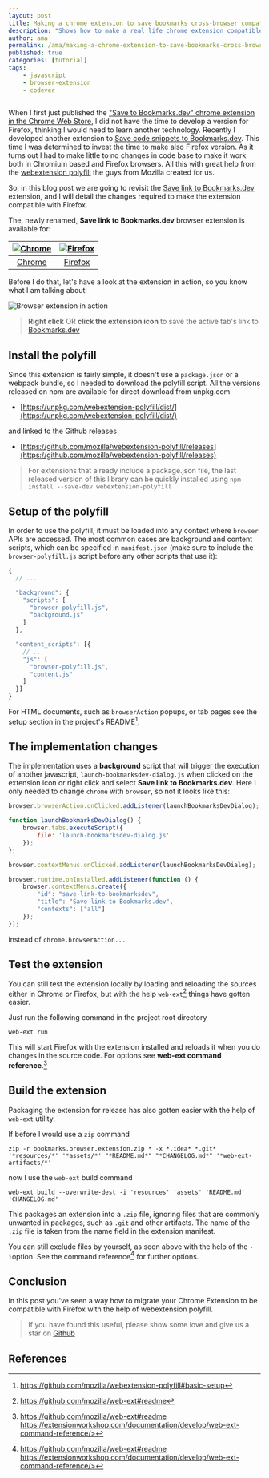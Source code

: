 ```yaml
---
layout: post
title: Making a chrome extension to save bookmarks cross-browser compatible
description: "Shows how to make a real life chrome extension compatible with firefox with the help of webextension polyfill from mozilla"
author: ama
permalink: /ama/making-a-chrome-extension-to-save-bookmarks-cross-browser-compatible
published: true
categories: [tutorial]
tags:
    - javascript
    - browser-extension
    - codever
---
```


When I first just published the ["Save to Bookmarks.dev"  chrome extension in the Chrome Web Store](https://chrome.google.com/webstore/detail/save-link-to-bookmarksdev/diofdblfhjbpgackifolmboaiccmebjb),
 I did not have the time to develop a version for Firefox, thinking I would need to learn another technology.
  Recently I developed another extension to [Save code snippets to Bookmarks.dev](https://github.com/BookmarksDev/code-snippets-browser-extension).
   This time I was determined to invest the time to make also Firefox version. As it turns out I had to make little
    to no changes in code base to make it work both in Chromium based and Firefox browsers. All this with great help from the [webextension polyfill](https://github.com/mozilla/webextension-polyfill)
 the guys from Mozilla created for us.

 So, in this blog post we are going to revisit the [Save link to Bookmarks.dev](https://github.com/BookmarksDev/code-snippets-browser-extension) extension,
  and I will detail the changes required to make the extension compatible with Firefox.

The, newly renamed,  **Save link to Bookmarks.dev** browser extension is available for:

| [![Chrome](https://dev-to-uploads.s3.amazonaws.com/i/8rbe1k13zjid9peah37k.png)](https://chrome.google.com/webstore/detail/save-url-to-bookmarksdev/diofdblfhjbpgackifolmboaiccmebjb) | [![Firefox](https://dev-to-uploads.s3.amazonaws.com/i/nsruw2rq4mveb4cp11u6.png)](https://addons.mozilla.org/en-US/firefox/addon/save-link-to-bookmarks-dev/) |
|:---:|:---:|
| [Chrome](https://chrome.google.com/webstore/detail/save-to-bookmarksdev/diofdblfhjbpgackifolmboaiccmebjb) | [Firefox](https://addons.mozilla.org/en-US/firefox/addon/save-link-to-bookmarks-dev/) |

Before I do that, let's have a look at the extension in action, so you know what I am talking about:

![Browser extension in action](https://dev-to-uploads.s3.amazonaws.com/i/p34m9dbvcrlk041a9oiv.gif)

> **Right click** OR **click the extension icon** to save the active tab's link to [Bookmarks.dev](https://www.codever.dev)

<!--more-->

## Install the polyfill

Since this extension is fairly simple, it doesn't use a `package.json` or a webpack bundle, so I needed to download the polyfill script.
 All the versions released on npm are available for direct download from unpkg.com
* [https://unpkg.com/webextension-polyfill/dist/](https://unpkg.com/webextension-polyfill/dist/)

and linked to the Github releases

* [https://github.com/mozilla/webextension-polyfill/releases](https://github.com/mozilla/webextension-polyfill/releases)

> For extensions that already include a package.json file, the last released version of this library can be quickly installed using `npm install --save-dev webextension-polyfill`

## Setup of the polyfill

In order to use the polyfill, it must be loaded into any context where `browser` APIs are accessed.
 The most common cases are background and content scripts, which can be specified in `manifest.json`
  (make sure to include the `browser-polyfill.js` script <span class="highlight-yellow">before any other scripts that use it</span>):

```javascript
{
  // ...

  "background": {
    "scripts": [
      "browser-polyfill.js",
      "background.js"
    ]
  },

  "content_scripts": [{
    // ...
    "js": [
      "browser-polyfill.js",
      "content.js"
    ]
  }]
}
```

For HTML documents, such as `browserAction` popups, or tab pages see the setup section in the project's README[^1].

[^1]: <https://github.com/mozilla/webextension-polyfill#basic-setup>

## The implementation changes
The implementation uses a **background** script that will trigger the execution of another javascript,
 `launch-bookmarksdev-dialog.js` when clicked on the extension icon or right click and select **Save link to Bookmarks.dev**.
  Here I only needed to change `chrome` with `browser`, so not it looks like this:

```javascript
browser.browserAction.onClicked.addListener(launchBookmarksDevDialog);

function launchBookmarksDevDialog() {
    browser.tabs.executeScript({
        file: 'launch-bookmarksdev-dialog.js'
    });
};

browser.contextMenus.onClicked.addListener(launchBookmarksDevDialog);

browser.runtime.onInstalled.addListener(function () {
    browser.contextMenus.create({
        "id": "save-link-to-bookmarksdev",
        "title": "Save link to Bookmarks.dev",
        "contexts": ["all"]
    });
});

```

instead of `chrome.browserAction...`

## Test the extension
You can still test the extension locally by loading and reloading the sources either in Chrome or Firefox,
 but with the help `web-ext`[^2] things have gotten easier.

[^2]: <https://github.com/mozilla/web-ext#readme>

Just run the following command in the project root directory
```shell
web-ext run
```

This will start Firefox with the extension installed and reloads it when you do changes in the source code.
 For options see **web-ext command reference**.[^3]

[^3]: <https://github.com/mozilla/web-ext#readme>
https://extensionworkshop.com/documentation/develop/web-ext-command-reference/>

## Build the extension
Packaging the extension for release has also gotten easier with the help of `web-ext` utility.

If before I would use a `zip` command

```shell
zip -r bookmarks.browser.extension.zip * -x *.idea* *.git* '*resources/*' '*assets/*' "*README.md*" "*CHANGELOG.md*" '*web-ext-artifacts/*'
```

now I use the `web-ext` build command

```
web-ext build --overwrite-dest -i 'resources' 'assets' 'README.md' 'CHANGELOG.md'
```

This packages an extension into a `.zip` file, ignoring files that are commonly unwanted in packages, such as `.git` and other artifacts.
 The name of the `.zip` file is taken from the name field in the extension manifest.

You can still exclude files by yourself, as seen above with the help of the `-i`option. See the command reference[^3] for
further options.

## Conclusion

In this post you've seen a way how to migrate your Chrome Extension to be compatible with Firefox with the help
of webextension polyfill.

> If you have found this useful, please show some love and give us a star on [Github](https://github.com/CodeverDotDev/bookmarks-browser-extension)

## References


